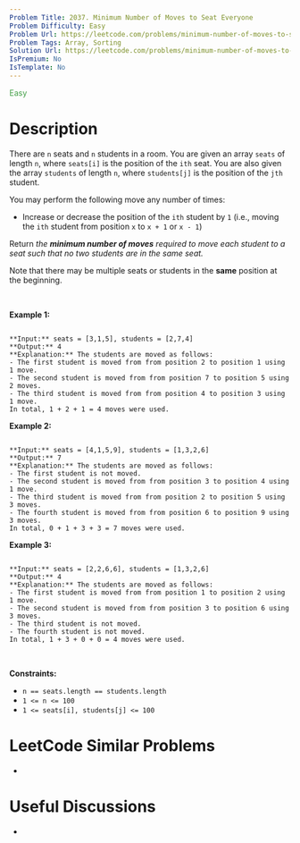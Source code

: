 ```yaml
---
Problem Title: 2037. Minimum Number of Moves to Seat Everyone
Problem Difficulty: Easy
Problem Url: https://leetcode.com/problems/minimum-number-of-moves-to-seat-everyone/
Problem Tags: Array, Sorting
Solution Url: https://leetcode.com/problems/minimum-number-of-moves-to-seat-everyone/solution/
IsPremium: No
IsTemplate: No
---
```


<span style="color: rgb(67, 160, 71);">Easy</span>

# Description

There are `n` seats and `n` students in a room. You are given an array `seats` of length `n`, where `seats[i]` is the position of the `ith` seat. You are also given the array `students` of length `n`, where `students[j]` is the position of the `jth` student.


You may perform the following move any number of times:


* Increase or decrease the position of the `ith` student by `1` (i.e., moving the `ith` student from position `x` to `x + 1` or `x - 1`)


Return *the **minimum number of moves** required to move each student to a seat* *such that no two students are in the same seat.*


Note that there may be multiple seats or students in the **same** position at the beginning.


 


**Example 1:**



```

**Input:** seats = [3,1,5], students = [2,7,4]
**Output:** 4
**Explanation:** The students are moved as follows:
- The first student is moved from from position 2 to position 1 using 1 move.
- The second student is moved from from position 7 to position 5 using 2 moves.
- The third student is moved from from position 4 to position 3 using 1 move.
In total, 1 + 2 + 1 = 4 moves were used.

```

**Example 2:**



```

**Input:** seats = [4,1,5,9], students = [1,3,2,6]
**Output:** 7
**Explanation:** The students are moved as follows:
- The first student is not moved.
- The second student is moved from from position 3 to position 4 using 1 move.
- The third student is moved from from position 2 to position 5 using 3 moves.
- The fourth student is moved from from position 6 to position 9 using 3 moves.
In total, 0 + 1 + 3 + 3 = 7 moves were used.

```

**Example 3:**



```

**Input:** seats = [2,2,6,6], students = [1,3,2,6]
**Output:** 4
**Explanation:** The students are moved as follows:
- The first student is moved from from position 1 to position 2 using 1 move.
- The second student is moved from from position 3 to position 6 using 3 moves.
- The third student is not moved.
- The fourth student is not moved.
In total, 1 + 3 + 0 + 0 = 4 moves were used.

```

 


**Constraints:**


* `n == seats.length == students.length`
* `1 <= n <= 100`
* `1 <= seats[i], students[j] <= 100`




# LeetCode Similar Problems

- []()

# Useful Discussions

- []()
